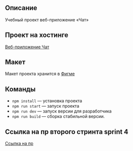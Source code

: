 ## Описание

Учебный проект веб-приложение «Чат»

## Проект на хостинге

[Веб-приложение Чат](https://nostalgic-lewin-d794ba.netlify.app)

## Макет

Макет проекта хранится в [Фигме](https://www.figma.com/file/24EUnEHGEDNLdOcxg7ULwV/Chat?node-id=0%3A1)

## Команды

- `npm install` — установка проекта
- `npm run start` — запуск проекта
- `npm run dev` — запуск версии для разработчика
- `npm run build` — сборка стабильной версии.

## Ссылка на пр второго стринта sprint 4
[Ссылка на пр](https://github.com/NightFreeze/middle.messenger.praktikum.yandex/pull/4)
